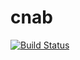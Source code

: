 cnab
=======

[![Build Status](https://secure.travis-ci.org/TracyWebTech/cnab.png?branch=master)](http://travis-ci.org/TracyWebTech/cnab)
